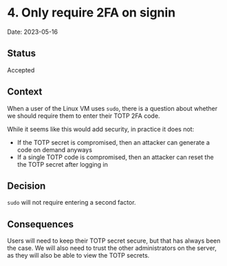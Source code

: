 # 4. Only require 2FA on signin

Date: 2023-05-16

## Status

Accepted

## Context

When a user of the Linux VM uses `sudo`, there is a question about whether we
should require them to enter their TOTP 2FA code.

While it seems like this would add security, in practice it does not:

- If the TOTP secret is compromised, then an attacker can generate a code on demand anyways
- If a single TOTP code is compromised, then an attacker can reset the the TOTP secret after logging in

## Decision

`sudo` will not require entering a second factor.

## Consequences

Users will need to keep their TOTP secret secure, but that has always been the
case. We will also need to trust the other administrators on the server, as they
will also be able to view the TOTP secrets.
